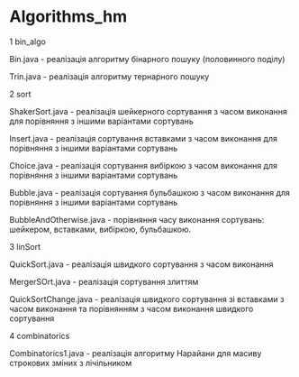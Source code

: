 # Algorithms_hm
1 bin_algo

Bin.java - реалізація алгоритму бінарного пошуку (половинного поділу)

Trin.java - реалізація алгоритму тернарного пошуку

2 sort

ShakerSort.java - реалізація шейкерного сортування з часом виконання для порівняння з іншими варіантами сортувань

Insert.java - реалізація сортування вставками з часом виконання для порівняння з іншими варіантами сортувань

Choice.java - реалізація сортування вибіркою з часом виконання для порівняння з іншими варіантами сортувань

Bubble.java - реалізація сортування бульбашкою з часом виконання для порівняння з іншими варіантами сортувань

BubbleAndOtherwise.java - порівняння часу виконання сортувань: шейкером, вставками, вибіркою, бульбашкою.

3 linSort

QuickSort.java - реалізація швидкого сортування з часом виконання

MergerSOrt.java - реалізація сортування злиттям 

QuickSortChange.java - реалізація швидкого сортування зі вставками з часом виконання та порівнянням з часом виконання швидкого сортування

4 combinatorics

Сombinatorics1.java - реалізація алгоритму Нарайани для масиву строкових зміних з лічільником

